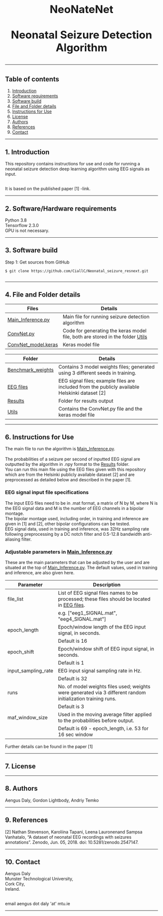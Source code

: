 <h1 align="center" style="display: block; font-size: 2.5em; font-weight: bold; margin-block-start: 1em; margin-block-end: 1em;">  
  <br><br><strong>NeoNateNet</strong>
  <br><br><strong>Neonatal Seizure Detection Algorithm</strong>
  
---  
  ## Table of contents
1. [Introduction](#introduction)  
2. [Software requirements](#software-requirements)  
3. [Software build](#software-build)  
4. [File and Folder details](#File-descriptions)
5. [Instructions for Use](#InstructionsforUse)
6. [License](#License)
7. [Authors](#Authors)
8. [References](#References)
9. [Contact](#Contact)

---  
## 1. Introduction

This repository contains instructions for use and code for running a neonatal seizure detection deep learning algorithm using EEG signals as input.

<br /> It is based on the published paper [1] -link.
 
---  
   
## 2. Software/Hardware requirements
Python 3.8
<br />Tensorflow 2.3.0
<br /> GPU is not necessary.  
___  
## 3. Software build
Step 1: Get sources from GitHub 
```shell   
$ git clone https://github.com/CiallC/Neonatal_seizure_resnext.git
 
```  
___

## 4. File and Folder details
  

| Files                                      | Details                                                                                  |    
|--------------------------------------------|------------------------------------------------------------------------------------------|        
| [Main_Inference.py](Main_Inference.py)     | Main file for running seizure detection algorithm                                        |
| [ConvNet.py](ConvNet.py)                   | Code for generating the keras model file, both are stored in the folder [Utils](./Utils) |
| [ConvNet_model.keras](ConvNet_model.keras) | Keras model file                                                                         |

| Folder                                   | Details                                                                                        |    
|------------------------------------------|------------------------------------------------------------------------------------------------|        
| [Benchmark_weights](./Benchmark_weights) | Contains 3 model weights files; generated using 3 different seeds in training.                 |
| [EEG files](./EEG_files)                 | EEG signal files; example files are included from the publicly available Helskinki dataset [2] |
| [Results](./Results)                     | Folder for results output                                                                      |
| [Utils](./Utils)                         | Contains the ConvNet.py file and the keras model file                                          

___

## 6. Instructions for Use

The main file to run the algorithm is [Main_Inference.py](Main_Inference.py).  
<br />  The probabilities of a seizure per second of inputted EEG signal are outputted by the algorithm in .npy format to the [Results](./Results) folder.
<br />  You can run this main file using the EEG files given with this repository which are from the Helsinki publicly available dataset [2]
and are preprocessed as detailed below and described in the paper [1].
### EEG signal input file specifications
The input EEG files need to be in .mat format, a matrix of N by M, where N is the EEG signal data and M is the number of EEG channels in a bipolar montage.
<br /> The bipolar montage used, including order, in training and inference are given in [1] and [2], other bipolar configurations can be tested. 
<br /> EEG signal data, used in training and inference, was 32Hz sampling rate following preprocessing by a DC notch filter and 0.5-12.8 bandwidth anti-aliasing filter.

### Adjustable parameters in [Main_Inference.py](Main_Inference.py)
These are the main parameters that can be adjusted by the user and are situated at the top of [Main_Inference.py](Main_Inference.py).  The default values, used in training and inference, are also given here.

| Parameter           | Description                                                                                              |    
|---------------------|----------------------------------------------------------------------------------------------------------|        
| file_list           | List of EEG signal files names to be processed; these files should be located in [EEG files](./EEG_files).   
|                     | e.g. ["eeg1_SIGNAL.mat", "eeg4_SIGNAL.mat"]                                                              |
| epoch_length        | Epoch/window length of the EEG input signal, in seconds.                                                 |
|                     | Default is 16                                                                                            |
| epoch_shift         | Epoch/window shift of EEG input signal, in seconds.                                                      
|                     | Default is 1                                                                                             |
| input_sampling_rate | EEG input signal sampling rate in Hz.                                                                    |
|                     | Default is 32                                                                                            |
| runs                | No. of model weights files used; weights were generated via 3 different random initialization training runs. 
|                     | Default is 3                                                                                             
| maf_window_size     | Used in the moving average filter applied to the probabilities before output.                            |
|                     | Default is  69 - epoch_length, i.e. 53 for 16 sec window                                                 |

Further details can be found in the paper [1]
___

## 7. License
___
## 8. Authors
Aengus Daly, Gordon Lightbody, Andriy Temko
___
## 9. References
[2]  Nathan Stevenson, Karoliina Tapani, Leena Lauronenand Sampsa Vanhatalo, “A dataset of neonatal EEG recordings with seizures annotations”. Zenodo, Jun. 05, 2018. doi: 10.5281/zenodo.2547147.
___
## 10. Contact

Aengus Daly 
<br /> Munster Technological University,
<br /> Cork City,
<br /> Ireland.

<br /> email aengus dot daly 'at' mtu.ie

___
